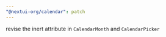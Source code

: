 ```yaml
---
"@nextui-org/calendar": patch
---
```


revise the inert attribute in `CalendarMonth` and `CalendarPicker`

